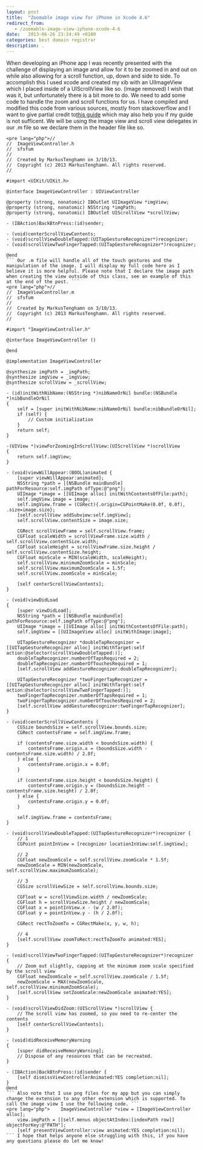 ```yaml
---
layout: post
title:  "Zoomable image view for iPhone in Xcode 4.6"
redirect_from:
   - /zoomable-image-view-iphone-xcode-4-6
date:   2013-06-26 23:24:49 +0100
categories: best domain registrar
description: .
---
```


When developing an iPhone app I was recently presented with the challenge of displaying an image and allow for it to be zoomed in and out on while also allowing for a scroll function, up, down and side to side. To accomplish this I used xcode and created my xib with an UIImageView which I placed inside of a UIScrollView like so. (image removed) I wish that was it, but unfortunately there is a bit more to do. We need to add some code to handle the zoom and scroll functions for us. I have compiled and modified this code from various sources, mostly from stackoverflow and I want to give partial credit to[this guide](http://stackoverflow.com/questions/8275234/how-do-i-add-a-scrollable-zoomable-image-into-the-mainview-xib-of-a-utility-base "How do I add a scrollable/zoomable image into the MainView.xib of a Utility Based iPhone Application") which may also help you if my guide is not sufficent. We will be using the image view and scroll view delegates in our .m file so we declare them in the header file like so.

```
<pre lang="php">//
//  ImageViewController.h
//  sfsfum
//
//  Created by MarkusTenghamn on 3/10/13.
//  Copyright (c) 2013 MarkusTenghamn. All rights reserved.
//

#import <UIKit/UIKit.h>

@interface ImageViewController : UIViewController

@property (strong, nonatomic) IBOutlet UIImageView *imgView;
@property (strong, nonatomic) NSString *imgPath;
@property (strong, nonatomic) IBOutlet UIScrollView *scrollView;

- (IBAction)BackBtnPress:(id)sender;

- (void)centerScrollViewContents;
- (void)scrollViewDoubleTapped:(UITapGestureRecognizer*)recognizer;
- (void)scrollViewTwoFingerTapped:(UITapGestureRecognizer*)recognizer;

@end
``` Our .m file will handle all of the touch gestures and the manipulation of the image. I will display my full code here as I believe it is more helpful. Please note that I declare the image path when creating the view outside of this class, see an example of this at the end of the post. ```
<pre lang="php">//
//  ImageViewController.m
//  sfsfum
//
//  Created by MarkusTenghamn on 3/10/13.
//  Copyright (c) 2013 MarkusTenghamn. All rights reserved.
//

#import "ImageViewController.h"

@interface ImageViewController ()

@end

@implementation ImageViewController

@synthesize imgPath = _imgPath;
@synthesize imgView = _imgView;
@synthesize scrollView = _scrollView;

- (id)initWithNibName:(NSString *)nibNameOrNil bundle:(NSBundle *)nibBundleOrNil
{
    self = [super initWithNibName:nibNameOrNil bundle:nibBundleOrNil];
    if (self) {
        // Custom initialization
    }
    return self;
}

-(UIView *)viewForZoomingInScrollView:(UIScrollView *)scrollView
{
    return self.imgView;
}

- (void)viewWillAppear:(BOOL)animated {
    [super viewWillAppear:animated];
    NSString *path = [[NSBundle mainBundle] pathForResource:self.imgPath ofType:@"png"];
    UIImage *image = [[UIImage alloc] initWithContentsOfFile:path];
    self.imgView.image = image;
    self.imgView.frame = (CGRect){.origin=CGPointMake(0.0f, 0.0f), .size=image.size};
    [self.scrollView addSubview:self.imgView];
    self.scrollView.contentSize = image.size;

    CGRect scrollViewFrame = self.scrollView.frame;
    CGFloat scaleWidth = scrollViewFrame.size.width / self.scrollView.contentSize.width;
    CGFloat scaleHeight = scrollViewFrame.size.height / self.scrollView.contentSize.height;
    CGFloat minScale = MIN(scaleWidth, scaleHeight);
    self.scrollView.minimumZoomScale = minScale;
    self.scrollView.maximumZoomScale = 1.5f;
    self.scrollView.zoomScale = minScale;

    [self centerScrollViewContents];
}

- (void)viewDidLoad
{
    [super viewDidLoad];
    NSString *path = [[NSBundle mainBundle] pathForResource:self.imgPath ofType:@"png"];
    UIImage *image = [[UIImage alloc] initWithContentsOfFile:path];
    self.imgView = [[UIImageView alloc] initWithImage:image];

    UITapGestureRecognizer *doubleTapRecognizer = [[UITapGestureRecognizer alloc] initWithTarget:self action:@selector(scrollViewDoubleTapped:)];
    doubleTapRecognizer.numberOfTapsRequired = 2;
    doubleTapRecognizer.numberOfTouchesRequired = 1;
    [self.scrollView addGestureRecognizer:doubleTapRecognizer];

    UITapGestureRecognizer *twoFingerTapRecognizer = [[UITapGestureRecognizer alloc] initWithTarget:self action:@selector(scrollViewTwoFingerTapped:)];
    twoFingerTapRecognizer.numberOfTapsRequired = 1;
    twoFingerTapRecognizer.numberOfTouchesRequired = 2;
    [self.scrollView addGestureRecognizer:twoFingerTapRecognizer];
}

- (void)centerScrollViewContents {
    CGSize boundsSize = self.scrollView.bounds.size;
    CGRect contentsFrame = self.imgView.frame;

    if (contentsFrame.size.width < boundsSize.width) {
        contentsFrame.origin.x = (boundsSize.width - contentsFrame.size.width) / 2.0f;
    } else {
        contentsFrame.origin.x = 0.0f;
    }

    if (contentsFrame.size.height < boundsSize.height) {
        contentsFrame.origin.y = (boundsSize.height - contentsFrame.size.height) / 2.0f;
    } else {
        contentsFrame.origin.y = 0.0f;
    }

    self.imgView.frame = contentsFrame;
}

- (void)scrollViewDoubleTapped:(UITapGestureRecognizer*)recognizer {
    // 1
    CGPoint pointInView = [recognizer locationInView:self.imgView];

    // 2
    CGFloat newZoomScale = self.scrollView.zoomScale * 1.5f;
    newZoomScale = MIN(newZoomScale, self.scrollView.maximumZoomScale);

    // 3
    CGSize scrollViewSize = self.scrollView.bounds.size;

    CGFloat w = scrollViewSize.width / newZoomScale;
    CGFloat h = scrollViewSize.height / newZoomScale;
    CGFloat x = pointInView.x - (w / 2.0f);
    CGFloat y = pointInView.y - (h / 2.0f);

    CGRect rectToZoomTo = CGRectMake(x, y, w, h);

    // 4
    [self.scrollView zoomToRect:rectToZoomTo animated:YES];
}

- (void)scrollViewTwoFingerTapped:(UITapGestureRecognizer*)recognizer {
    // Zoom out slightly, capping at the minimum zoom scale specified by the scroll view
    CGFloat newZoomScale = self.scrollView.zoomScale / 1.5f;
    newZoomScale = MAX(newZoomScale, self.scrollView.minimumZoomScale);
    [self.scrollView setZoomScale:newZoomScale animated:YES];
}

- (void)scrollViewDidZoom:(UIScrollView *)scrollView {
    // The scroll view has zoomed, so you need to re-center the contents
    [self centerScrollViewContents];
}

- (void)didReceiveMemoryWarning
{
    [super didReceiveMemoryWarning];
    // Dispose of any resources that can be recreated.
}

- (IBAction)BackBtnPress:(id)sender {
    [self dismissViewControllerAnimated:YES completion:nil];
}
@end
``` Also note that I use png files for my app but you can simply change the extension to any other extension which is supported. To call the image view I use the following code. ```
<pre lang="php">    ImageViewController *view = [ImageViewController alloc];
    view.imgPath = [[self.menus objectAtIndex:[indexPath row]] objectForKey:@"PATH"];
    [self presentViewController:view animated:YES completion:nil];
``` I hope that helps anyone else struggling with this, if you have any questions please do let me know!